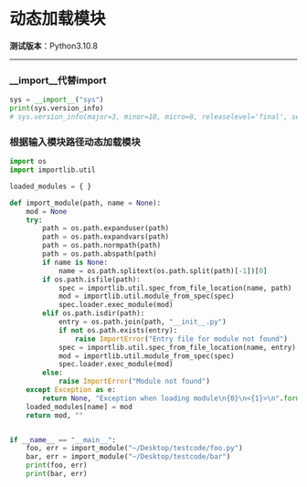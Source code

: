 动态加载模块
================================================================================

__测试版本__：Python3.10.8

--------------------------------------------------------------------------------

### \_\_import\_\_代替import

```python
sys = __import__("sys")
print(sys.version_info)
# sys.version_info(major=3, minor=10, micro=8, releaselevel='final', serial=0)
```

### 根据输入模块路径动态加载模块

```python
import os
import importlib.util

loaded_modules = { }

def import_module(path, name = None):
    mod = None
    try:
        path = os.path.expanduser(path)
        path = os.path.expandvars(path)
        path = os.path.normpath(path)
        path = os.path.abspath(path)
        if name is None:
            name = os.path.splitext(os.path.split(path)[-1])[0]
        if os.path.isfile(path):
            spec = importlib.util.spec_from_file_location(name, path)
            mod = importlib.util.module_from_spec(spec)
            spec.loader.exec_module(mod)
        elif os.path.isdir(path):
            entry = os.path.join(path, "__init__.py")
            if not os.path.exists(entry):
                raise ImportError("Entry file for module not found")
            spec = importlib.util.spec_from_file_location(name, entry)
            mod = importlib.util.module_from_spec(spec)
            spec.loader.exec_module(mod)
        else:
            raise ImportError("Module not found")
    except Exception as e:
        return None, "Exception when loading module\n{0}\n<{1}>\n".format(str(e), path)
    loaded_modules[name] = mod
    return mod, ""


if __name__ == "__main__":
    foo, err = import_module("~/Desktop/testcode/foo.py")
    bar, err = import_module("~/Desktop/testcode/bar")
    print(foo, err)
    print(bar, err)
```
